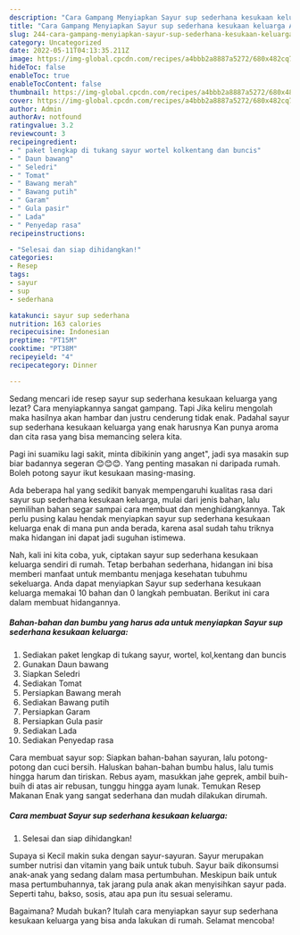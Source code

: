 ```yaml
---
description: "Cara Gampang Menyiapkan Sayur sup sederhana kesukaan keluarga Anti Gagal"
title: "Cara Gampang Menyiapkan Sayur sup sederhana kesukaan keluarga Anti Gagal"
slug: 244-cara-gampang-menyiapkan-sayur-sup-sederhana-kesukaan-keluarga-anti-gagal
category: Uncategorized
date: 2022-05-11T04:13:35.211Z
image: https://img-global.cpcdn.com/recipes/a4bbb2a8887a5272/680x482cq70/sayur-sup-sederhana-kesukaan-keluarga-foto-resep-utama.jpg
hideToc: false
enableToc: true
enableTocContent: false
thumbnail: https://img-global.cpcdn.com/recipes/a4bbb2a8887a5272/680x482cq70/sayur-sup-sederhana-kesukaan-keluarga-foto-resep-utama.jpg
cover: https://img-global.cpcdn.com/recipes/a4bbb2a8887a5272/680x482cq70/sayur-sup-sederhana-kesukaan-keluarga-foto-resep-utama.jpg
author: Admin
authorAv: notfound
ratingvalue: 3.2
reviewcount: 3
recipeingredient:
- " paket lengkap di tukang sayur wortel kolkentang dan buncis"
- " Daun bawang"
- " Seledri"
- " Tomat"
- " Bawang merah"
- " Bawang putih"
- " Garam"
- " Gula pasir"
- " Lada"
- " Penyedap rasa"
recipeinstructions:

- "Selesai dan siap dihidangkan!"
categories:
- Resep
tags:
- sayur
- sup
- sederhana

katakunci: sayur sup sederhana 
nutrition: 163 calories
recipecuisine: Indonesian
preptime: "PT15M"
cooktime: "PT38M"
recipeyield: "4"
recipecategory: Dinner

---
```



Sedang mencari ide resep sayur sup sederhana kesukaan keluarga yang lezat? Cara menyiapkannya sangat gampang. Tapi Jika keliru mengolah maka hasilnya akan hambar dan justru cenderung tidak enak. Padahal sayur sup sederhana kesukaan keluarga yang enak harusnya Kan punya aroma dan cita rasa yang bisa memancing selera kita.


Pagi ini suamiku lagi sakit, minta dibikinin yang anget&#34;, jadi sya masakin sup biar badannya segeran 😊😊😊. Yang penting masakan ni daripada rumah. Boleh potong sayur ikut kesukaan masing-masing.

Ada beberapa hal yang sedikit banyak mempengaruhi kualitas rasa dari sayur sup sederhana kesukaan keluarga, mulai dari jenis bahan, lalu pemilihan bahan segar sampai cara membuat dan menghidangkannya. Tak perlu pusing kalau hendak menyiapkan sayur sup sederhana kesukaan keluarga enak di mana pun anda berada, karena asal sudah tahu triknya maka hidangan ini dapat jadi suguhan istimewa.


Nah, kali ini kita coba, yuk, ciptakan sayur sup sederhana kesukaan keluarga sendiri di rumah. Tetap berbahan sederhana, hidangan ini bisa memberi manfaat untuk membantu menjaga kesehatan tubuhmu sekeluarga. Anda dapat menyiapkan Sayur sup sederhana kesukaan keluarga memakai 10 bahan dan 0 langkah pembuatan. Berikut ini cara dalam membuat hidangannya.

<!--inarticleads1-->

##### Bahan-bahan dan bumbu yang harus ada untuk menyiapkan Sayur sup sederhana kesukaan keluarga:

1. Sediakan  paket lengkap di tukang sayur, wortel, kol,kentang dan buncis
1. Gunakan  Daun bawang
1. Siapkan  Seledri
1. Sediakan  Tomat
1. Persiapkan  Bawang merah
1. Sediakan  Bawang putih
1. Persiapkan  Garam
1. Persiapkan  Gula pasir
1. Sediakan  Lada
1. Sediakan  Penyedap rasa


Cara membuat sayur sop: Siapkan bahan-bahan sayuran, lalu potong-potong dan cuci bersih. Haluskan bahan-bahan bumbu halus, lalu tumis hingga harum dan tiriskan. Rebus ayam, masukkan jahe geprek, ambil buih-buih di atas air rebusan, tunggu hingga ayam lunak. Temukan Resep Makanan Enak yang sangat sederhana dan mudah dilakukan dirumah. 

<!--inarticleads2-->

##### Cara membuat Sayur sup sederhana kesukaan keluarga:


1. Selesai dan siap dihidangkan!

Supaya si Kecil makin suka dengan sayur-sayuran. Sayur merupakan sumber nutrisi dan vitamin yang baik untuk tubuh. Sayur baik dikonsumsi anak-anak yang sedang dalam masa pertumbuhan. Meskipun baik untuk masa pertumbuhannya, tak jarang pula anak akan menyisihkan sayur pada. Seperti tahu, bakso, sosis, atau apa pun itu sesuai seleramu. 

Bagaimana? Mudah bukan? Itulah cara menyiapkan sayur sup sederhana kesukaan keluarga yang bisa anda lakukan di rumah. Selamat mencoba!
